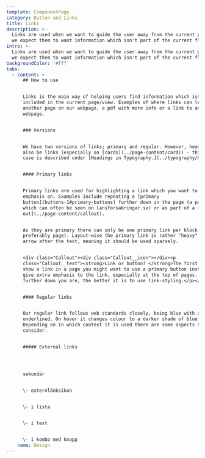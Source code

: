 ```yaml
---
template: ComponentPage
category: Button and Links
title: Links
description: >-
  Links are used when we want to guide the user away from the current page, as
  we expect them to want information which isn't part of the current flow.
intro: >-
  Links are used when we want to guide the user away from the current page, as
  we expect them to want information which isn't part of the current flow.
backgroundColor: '#fff'
tabs:
  - content: >-
      ## How to use


      Links is the main way of helping users find information which isn't
      included in the current page/view. Examples of where links can lead are
      another page on our webpage, a pdf with more info or a link to an external
      webpage. 


      ### Versions


      We have two versions of links; primary and regular. However, headings can
      also be links (especially on [cards](../page-content/card)) - this use
      case is described under [Headings in Typography.](../typography/headings)


      #### Primary links


      Primary links are used for highlighting a link which you want to put extra
      emphasis on. Examples include repeating a [primary
      button](buttons-1#primary-buttons) further down in the page (a pattern
      which can often be seen on lansforsakringar.se) or as part of a [call
      out](../page-content/callout). 


      As they are primary there can only be one primary link per block (and
      preferably page). Layout-wise the primary link is rather "heavy" with an
      arrow after the text, meaning it should be used sparsely. 


      <div class="Callout"><div class="Callout__icon"></div><p
      class="Callout__text"><strong>Link or button? </strong>The first time you
      show a link in a page you might want to use a primary button instead to
      give extra emphasis to the link, especially at the top of pages. The
      further down you are, the better it is to use link-styling.</p></div>


      #### Regular links


      Our regular link follows web standards closely, being blue with and
      underlined. On hover it changes colour to a darker shade of blue.
      Depending on in which context it is used there are some aspects to
      consider.


      ##### External links




      sekundär


      \- externlänksikon


      \- i lista


      \- i text


      \- i kombo med knapp
    name: Design
---
```


